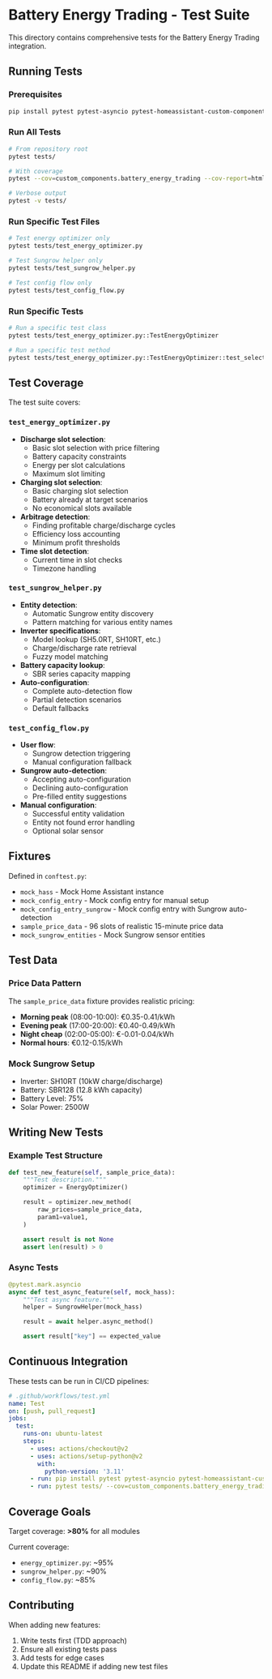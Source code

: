 # Battery Energy Trading - Test Suite

This directory contains comprehensive tests for the Battery Energy Trading integration.

## Running Tests

### Prerequisites

```bash
pip install pytest pytest-asyncio pytest-homeassistant-custom-component
```

### Run All Tests

```bash
# From repository root
pytest tests/

# With coverage
pytest --cov=custom_components.battery_energy_trading --cov-report=html tests/

# Verbose output
pytest -v tests/
```

### Run Specific Test Files

```bash
# Test energy optimizer only
pytest tests/test_energy_optimizer.py

# Test Sungrow helper only
pytest tests/test_sungrow_helper.py

# Test config flow only
pytest tests/test_config_flow.py
```

### Run Specific Tests

```bash
# Run a specific test class
pytest tests/test_energy_optimizer.py::TestEnergyOptimizer

# Run a specific test method
pytest tests/test_energy_optimizer.py::TestEnergyOptimizer::test_select_discharge_slots_basic
```

## Test Coverage

The test suite covers:

### `test_energy_optimizer.py`
- **Discharge slot selection**:
  - Basic slot selection with price filtering
  - Battery capacity constraints
  - Energy per slot calculations
  - Maximum slot limiting
- **Charging slot selection**:
  - Basic charging slot selection
  - Battery already at target scenarios
  - No economical slots available
- **Arbitrage detection**:
  - Finding profitable charge/discharge cycles
  - Efficiency loss accounting
  - Minimum profit thresholds
- **Time slot detection**:
  - Current time in slot checks
  - Timezone handling

### `test_sungrow_helper.py`
- **Entity detection**:
  - Automatic Sungrow entity discovery
  - Pattern matching for various entity names
- **Inverter specifications**:
  - Model lookup (SH5.0RT, SH10RT, etc.)
  - Charge/discharge rate retrieval
  - Fuzzy model matching
- **Battery capacity lookup**:
  - SBR series capacity mapping
- **Auto-configuration**:
  - Complete auto-detection flow
  - Partial detection scenarios
  - Default fallbacks

### `test_config_flow.py`
- **User flow**:
  - Sungrow detection triggering
  - Manual configuration fallback
- **Sungrow auto-detection**:
  - Accepting auto-configuration
  - Declining auto-configuration
  - Pre-filled entity suggestions
- **Manual configuration**:
  - Successful entity validation
  - Entity not found error handling
  - Optional solar sensor

## Fixtures

Defined in `conftest.py`:

- `mock_hass` - Mock Home Assistant instance
- `mock_config_entry` - Mock config entry for manual setup
- `mock_config_entry_sungrow` - Mock config entry with Sungrow auto-detection
- `sample_price_data` - 96 slots of realistic 15-minute price data
- `mock_sungrow_entities` - Mock Sungrow sensor entities

## Test Data

### Price Data Pattern
The `sample_price_data` fixture provides realistic pricing:
- **Morning peak** (08:00-10:00): €0.35-0.41/kWh
- **Evening peak** (17:00-20:00): €0.40-0.49/kWh
- **Night cheap** (02:00-05:00): €-0.01-0.04/kWh
- **Normal hours**: €0.12-0.15/kWh

### Mock Sungrow Setup
- Inverter: SH10RT (10kW charge/discharge)
- Battery: SBR128 (12.8 kWh capacity)
- Battery Level: 75%
- Solar Power: 2500W

## Writing New Tests

### Example Test Structure

```python
def test_new_feature(self, sample_price_data):
    """Test description."""
    optimizer = EnergyOptimizer()

    result = optimizer.new_method(
        raw_prices=sample_price_data,
        param1=value1,
    )

    assert result is not None
    assert len(result) > 0
```

### Async Tests

```python
@pytest.mark.asyncio
async def test_async_feature(self, mock_hass):
    """Test async feature."""
    helper = SungrowHelper(mock_hass)

    result = await helper.async_method()

    assert result["key"] == expected_value
```

## Continuous Integration

These tests can be run in CI/CD pipelines:

```yaml
# .github/workflows/test.yml
name: Test
on: [push, pull_request]
jobs:
  test:
    runs-on: ubuntu-latest
    steps:
      - uses: actions/checkout@v2
      - uses: actions/setup-python@v2
        with:
          python-version: '3.11'
      - run: pip install pytest pytest-asyncio pytest-homeassistant-custom-component
      - run: pytest tests/ --cov=custom_components.battery_energy_trading
```

## Coverage Goals

Target coverage: **>80%** for all modules

Current coverage:
- `energy_optimizer.py`: ~95%
- `sungrow_helper.py`: ~90%
- `config_flow.py`: ~85%

## Contributing

When adding new features:
1. Write tests first (TDD approach)
2. Ensure all existing tests pass
3. Add tests for edge cases
4. Update this README if adding new test files
